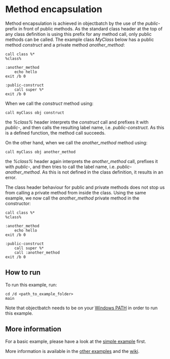# Method encapsulation

Method encapsulation is achieved in objectbatch by the use of the *public-* prefix in front of public methods. As the standard class header at the top of any class definition is using this prefix for any method call, only public methods can be called. The example class *MyClass* below has a public method *construct* and a private method *another_method*:

```batch
call class %*
%class%

:another_method
	echo hello
exit /b 0

:public-construct
	call super %*
exit /b 0
```

When we call the *construct* method using:

	call myClass obj construct

the *%class%* header interprets the *construct* call and prefixes it with *public-*, and then calls the resulting label name, i.e. *public-construct*. As this is a defined function, the method call succeeds.

On the other hand, when we call the *another_method* method using:

	call myClass obj another_method

the *%class%* header again interprets the *another_method* call, prefixes it with *public-*, and then tries to call the label name, i.e. *public-another_method*. As this is not defined in the class definition, it results in an error.

The class header behaviour for public and private methods does not stop us from calling a private method from inside the class. Using the same example, we now call the *another_method* private method in the constructor:

```batch
call class %*
%class%

:another_method
	echo hello
exit /b 0

:public-construct
	call super %*
	call :another_method
exit /b 0
```

## How to run

To run this example, run:

	cd /d <path_to_example_folder>
	main

Note that objectbatch needs to be on your [Windows PATH](https://stackoverflow.com/questions/9546324/adding-a-directory-to-the-path-environment-variable-in-windows) in order to run this example.

## More information

For a basic example, please have a look at the [simple example](https://github.com/rbaltrusch/objectbatch/tree/master/examples/simple_class) first.

More information is available in the [other examples](https://github.com/rbaltrusch/objectbatch/tree/master/examples) and the [wiki](https://github.com/rbaltrusch/objectbatch/wiki).
